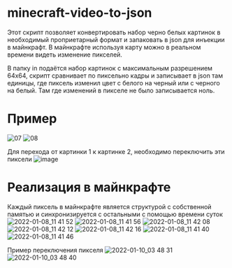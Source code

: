 # minecraft-video-to-json

Этот скрипт позволяет конвертировать набор черно белых картинок в необходимый проприетарный формат и запаковать в json для инъекции в майнкрафт. В майнкрафте используя карту можно в реальном времени видеть изменение пикселей.

В папку in подаётся набор картинок с максимальным разрешением 64х64, скрипт сравнивает по пиксельно кадры и записывает в json там единицы, где пиксель изменил цвет с белого на черный или с черного на белый. Там где изменений в пикселе не было записывается ноль.

# Пример
![07](https://user-images.githubusercontent.com/57021314/148707212-7b536ef8-6630-42d8-b103-bafac1f1211f.jpg)
![08](https://user-images.githubusercontent.com/57021314/148707214-116cf0ff-353d-4d62-a835-392a6c3cc6c6.jpg)

Для перехода от картинки 1 к картинке 2, необходимо переключить эти пиксели
![image](https://user-images.githubusercontent.com/57021314/148707227-138c514b-251b-4ee8-9a38-e54e817a1d07.png)


# Реализация в майнкрафте 
Каждый пиксель в майнкрафте является структурой с собственной памятью и синхронизируется с остальными с помощью времени суток
![2022-01-08_11 41 52](https://user-images.githubusercontent.com/57021314/148707993-54a93afa-cf91-43cf-81ee-fc11f6975524.png)
![2022-01-08_11 41 56](https://user-images.githubusercontent.com/57021314/148707997-d5da3ef1-03ba-46f0-9a07-7bff06592915.png)
![2022-01-08_11 42 08](https://user-images.githubusercontent.com/57021314/148707999-b7869394-1492-4486-935d-68973cc20be5.png)
![2022-01-08_11 42 12](https://user-images.githubusercontent.com/57021314/148708000-322fcb37-ff91-4ea3-b43e-6c9f1f30d601.png)
![2022-01-08_11 42 16](https://user-images.githubusercontent.com/57021314/148708002-530d1288-76cd-4da9-add7-aed6b7b4e085.png)
![2022-01-08_11 41 40](https://user-images.githubusercontent.com/57021314/148708003-402036da-c8a7-42fc-88d3-821e74ed5f26.png)
![2022-01-08_11 41 46](https://user-images.githubusercontent.com/57021314/148708004-783f839f-f36d-4422-a3af-24f9cb2c7394.png)


Пример переключения пикселя
![2022-01-10_03 48 31](https://user-images.githubusercontent.com/57021314/148708079-c726a262-6660-4714-987b-9512d9dbe6af.png)
![2022-01-10_03 48 40](https://user-images.githubusercontent.com/57021314/148708080-1f2cb9b9-5238-43db-8c1d-7d7c2b9647d6.png)
